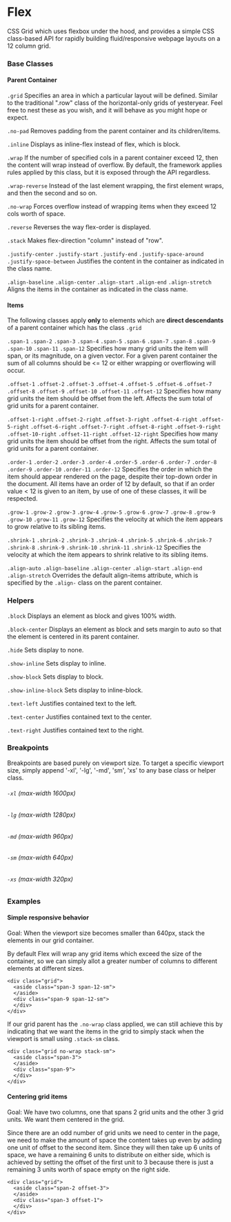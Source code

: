 # Flex
CSS Grid which uses flexbox under the hood, and provides a simple CSS class-based API for rapidly building fluid/responsive webpage layouts on a 12 column grid.

### Base Classes
#### Parent Container
`.grid` Specifies an area in which a particular layout will be defined. Similar to the traditional ".row" class of the horizontal-only grids of yesteryear. Feel free to nest these as you wish, and it will behave as you might hope or expect.

`.no-pad` Removes padding from the parent container and its children/items.

`.inline` Displays as inline-flex instead of flex, which is block.

`.wrap` If the number of specified cols in a parent container exceed 12, then the content will wrap instead of overflow. By default, the framework applies rules applied by this class, but it is exposed through the API regardless.

`.wrap-reverse` Instead of the last element wrapping, the first element wraps, and then the second and so on.

`.no-wrap` Forces overflow instead of wrapping items when they exceed 12 cols worth of space.

`.reverse` Reverses the way flex-order is displayed.

`.stack` Makes flex-direction "column" instead of "row".

`.justify-center`
`.justify-start`
`.justify-end`
`.justify-space-around` `.justify-space-between`
Justifies the content in the container as indicated in the class name.

`.align-baseline`
`.align-center`
`.align-start`
`.align-end`
`.align-stretch`
Aligns the items in the container as indicated in the class name.

#### Items
The following classes apply **only** to elements which are **direct descendants** of a parent container which has the class `.grid`

`.span-1`
`.span-2`
`.span-3`
`.span-4`
`.span-5`
`.span-6`
`.span-7`
`.span-8`
`.span-9`
`.span-10`
`.span-11`
`.span-12`
Specifies how many grid units the item will span, or its magnitude, on a given vector. For a given parent container the sum of all columns should be <= 12 or either wrapping or overflowing will occur.

`.offset-1`
`.offset-2`
`.offset-3`
`.offset-4`
`.offset-5`
`.offset-6`
`.offset-7`
`.offset-8`
`.offset-9`
`.offset-10`
`.offset-11`
`.offset-12`
Specifies how many grid units the item should be offset from the left. Affects the sum total of grid units for a parent container.

`.offset-1-right`
`.offset-2-right`
`.offset-3-right`
`.offset-4-right`
`.offset-5-right`
`.offset-6-right`
`.offset-7-right`
`.offset-8-right`
`.offset-9-right`
`.offset-10-right`
`.offset-11-right`
`.offset-12-right`
Specifies how many grid units the item should be offset from the right. Affects the sum total of grid units for a parent container.

`.order-1`
`.order-2`
`.order-3`
`.order-4`
`.order-5`
`.order-6`
`.order-7`
`.order-8`
`.order-9`
`.order-10`
`.order-11`
`.order-12`
Specifies the order in which the item should appear rendered on the page, despite their top-down order in the document. All items have an order of 12 by default, so that if an order value < 12 is given to an item, by use of one of these classes, it will be respected.

`.grow-1`
`.grow-2`
`.grow-3`
`.grow-4`
`.grow-5`
`.grow-6`
`.grow-7`
`.grow-8`
`.grow-9`
`.grow-10`
`.grow-11`
`.grow-12`
Specifies the velocity at which the item appears to grow relative to its sibling items.

`.shrink-1`
`.shrink-2`
`.shrink-3`
`.shrink-4`
`.shrink-5`
`.shrink-6`
`.shrink-7`
`.shrink-8`
`.shrink-9`
`.shrink-10`
`.shrink-11`
`.shrink-12`
Specifies the velocity at which the item appears to shrink relative to its sibling items.

`.align-auto`
`.align-baseline`
`.align-center`
`.align-start`
`.align-end`
`.align-stretch`
Overrides the default align-items attribute, which is specified by the `.align-` class on the parent container.  
### Helpers
`.block`
Displays an element as block and gives 100% width.

`.block-center`
Displays an element as block and sets margin to auto so that the element is centered in its parent container.

`.hide`
Sets display to none.

`.show-inline`
Sets display to inline.

`.show-block`
Sets display to block.

`.show-inline-block`
Sets display to inline-block.


`.text-left`
Justifies contained text to the left.

`.text-center`
Justifies contained text to the center.

`.text-right`
Justifies contained text to the right.

### Breakpoints
Breakpoints are based purely on viewport size. To target a specific viewport size, simply append '-xl', '-lg', '-md', 'sm', 'xs' to any base class or helper class.

###### `-xl` (max-width 1600px)
###### `-lg` (max-width 1280px)
###### `-md` (max-width 960px)
###### `-sm` (max-width 640px)
###### `-xs` (max-width 320px)

### Examples

#### Simple responsive behavior
Goal: When the viewport size becomes smaller than 640px, stack the elements in our grid container.

By default Flex will wrap any grid items which exceed the size of the container, so we can simply allot a greater number of columns to different elements at different sizes.
```
<div class="grid">
  <aside class="span-3 span-12-sm">
  </aside>
  <div class="span-9 span-12-sm">
  </div>
</div>
```

If our grid parent has the `.no-wrap` class applied, we can still achieve this by indicating that we want the items in the grid to simply stack when the viewport is small using `.stack-sm` class.
```
<div class="grid no-wrap stack-sm">
  <aside class="span-3">
  </aside>
  <div class="span-9">
  </div>
</div>
```

#### Centering grid items
Goal: We have two columns, one that spans 2 grid units and the other 3 grid units. We want them centered in the grid.

Since there are an odd number of grid units we need to center in the page, we need to make the amount of space the content takes up even by adding one unit of offset to the second item. Since they will then take up 6 units of space, we have a remaining 6 units to distribute on either side, which is achieved by setting the offset of the first unit to 3 because there is just a remaining 3 units worth of space empty on the right side.
```
<div class="grid">
  <aside class="span-2 offset-3">
  </aside>
  <div class="span-3 offset-1">
  </div>
</div>
```
